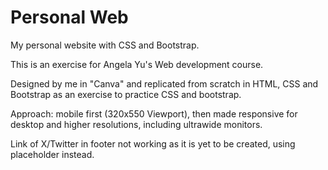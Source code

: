 # Personal Web
My personal website with CSS and Bootstrap.

This is an exercise for Angela Yu's Web development course.

Designed by me in "Canva" and replicated from scratch in HTML, CSS and Bootstrap as an exercise to practice CSS and bootstrap.

Approach: mobile first (320x550 Viewport), then made responsive for desktop and higher resolutions, including ultrawide monitors.

Link of X/Twitter in footer not working as it is yet to be created, using placeholder instead.
